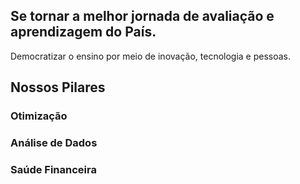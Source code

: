 ## Se tornar a melhor jornada de avaliação e aprendizagem do País.

Democratizar o ensino por meio de inovação, tecnologia e pessoas.

  

## Nossos Pilares

### Otimização

### Análise de Dados

### Saúde Financeira